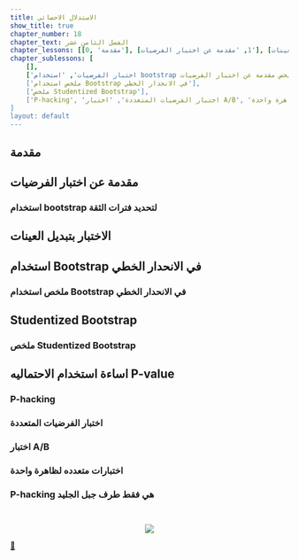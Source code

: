 ```yaml
---
title: الاستدلال الاحصائي
show_title: true
chapter_number: 18
chapter_text: الفصل الثامن عشر
chapter_lessons: [[0, 'مقدمة'], [1, 'مقدمة عن اختبار الفرضيات'], [2, 'الاختبار بتبديل العينات'], [3, 'استخدام Bootstrap في الانحدار الخطي'], [4, 'Studentized Bootstrap'], [5, 'اساءة استخدام الاحتماليه P-value']]
chapter_sublessons: [
    [],
    ['اختبار الفرضيات', 'استخدام bootstrap لتحديد فترات الثقة', ملخص مقدمة عن اختبار الفرضيات'],
    ['ملخص استخدام Bootstrap في الانحدار الخطي'],
    ['ملخص Studentized Bootstrap'],
    ['P-hacking', 'اختبار الفرضيات المتعددة', 'اختبار A/B', 'اختبارات متعدده لظاهرة واحدة', 'P-hacking هي فقط طرف جبل الجليد']
]
layout: default
---
```


## مقدمة

## مقدمة عن اختبار الفرضيات

### استخدام bootstrap لتحديد فترات الثقة

## الاختبار بتبديل العينات

## استخدام Bootstrap في الانحدار الخطي

### ملخص استخدام Bootstrap في الانحدار الخطي

## Studentized Bootstrap

### ملخص Studentized Bootstrap 

## اساءة استخدام الاحتماليه P-value

### P-hacking

### اختبار الفرضيات المتعددة

### اختبار A/B

### اختبارات متعدده لظاهرة واحدة

### P-hacking هي فقط طرف جبل الجليد

```python

```
<!-- output of python code to be added in ruby tag -->
```ruby

```



<p align="center"> 
<img src='{{ site.baseurl }}/img/chapter6/viz_quantitative_25_0.png'>
</p>

[📝][link1]

[link1]: https://ar.wikipedia.org/wiki/%D9%85%D8%AC%D8%A7%D9%84_%D8%AB%D9%82%D8%A9
